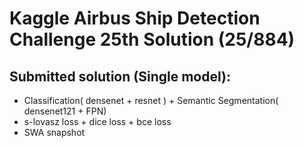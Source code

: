 # Kaggle Airbus Ship Detection Challenge 25th Solution (25/884)


## Submitted solution (Single model):
* Classification( densenet + resnet ) + Semantic Segmentation( densenet121 + FPN)
* s-lovasz loss + dice loss + bce loss
* SWA snapshot

